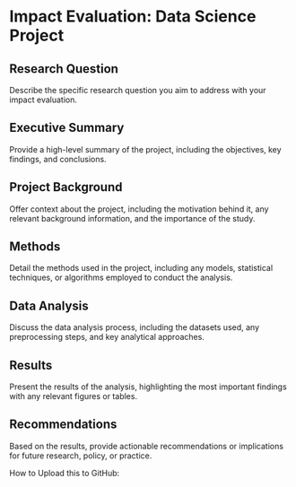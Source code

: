 # Impact Evaluation: Data Science Project

## Research Question
Describe the specific research question you aim to address with your impact evaluation.

## Executive Summary
Provide a high-level summary of the project, including the objectives, key findings, and conclusions.

## Project Background
Offer context about the project, including the motivation behind it, any relevant background information, and the importance of the study.

## Methods
Detail the methods used in the project, including any models, statistical techniques, or algorithms employed to conduct the analysis.

## Data Analysis
Discuss the data analysis process, including the datasets used, any preprocessing steps, and key analytical approaches.

## Results
Present the results of the analysis, highlighting the most important findings with any relevant figures or tables.

## Recommendations
Based on the results, provide actionable recommendations or implications for future research, policy, or practice.

How to Upload this to GitHub:

